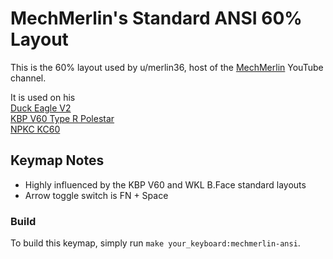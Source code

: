 MechMerlin's Standard ANSI 60% Layout
======================

This is the 60% layout used by u/merlin36, host of the [MechMerlin](www.youtube.com/mechmerlin) 
YouTube channel.

It is used on his   
[Duck Eagle V2](https://github.com/qmk/qmk_firmware/tree/master/keyboards/eagle_viper/v2)   
[KBP V60 Type R Polestar](https://github.com/qmk/qmk_firmware/tree/master/keyboards/v60_type_r)   
[NPKC KC60](https://github.com/qmk/qmk_firmware/tree/master/keyboards/kc60)   

## Keymap Notes
- Highly influenced by the KBP V60 and WKL B.Face standard layouts
- Arrow toggle switch is FN + Space

### Build
To build this keymap, simply run `make your_keyboard:mechmerlin-ansi`.

